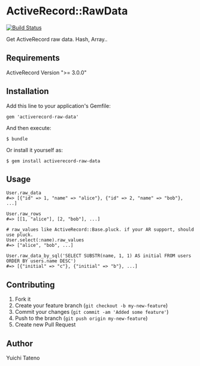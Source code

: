 # ActiveRecord::RawData

[![Build Status](https://secure.travis-ci.org/hotchpotch/activerecord-raw-data.png?branch=master)](http://travis-ci.org/hotchpotch/activerecord-raw-data)

Get ActiveRecord raw data. Hash, Array..

## Requirements

ActiveRecord Version ">= 3.0.0"

## Installation

Add this line to your application's Gemfile:

    gem 'activerecord-raw-data'

And then execute:

    $ bundle

Or install it yourself as:

    $ gem install activerecord-raw-data

## Usage

    User.raw_data
    #=> [{"id" => 1, "name" => "alice"}, {"id" => 2, "name" => "bob"}, ...]

    User.raw_rows
    #=> [[1, "alice"], [2, "bob"], ...]

    # raw_values like ActiveRecord::Base.pluck. if your AR support, should use pluck.
    User.select(:name).raw_values
    #=> ["alice", "bob", ...]

    User.raw_data_by_sql('SELECT SUBSTR(name, 1, 1) AS initial FROM users ORDER BY users.name DESC')
    #=> [{"initial" => "c"}, {"initial" => "b"}, ...]

## Contributing

1. Fork it
2. Create your feature branch (`git checkout -b my-new-feature`)
3. Commit your changes (`git commit -am 'Added some feature'`)
4. Push to the branch (`git push origin my-new-feature`)
5. Create new Pull Request

## Author

Yuichi Tateno
